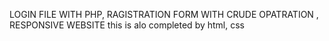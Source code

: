 LOGIN FILE WITH PHP, RAGISTRATION FORM WITH CRUDE OPATRATION , RESPONSIVE WEBSITE
this is alo completed by html, css
